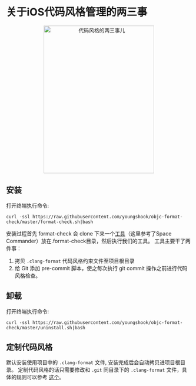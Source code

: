 # 关于iOS代码风格管理的两三事
<div align=center>
<img src="http://images.bookuu.com/book/C/01400/97871113854482294829-fm.jpg" width = "300" height = "400" alt="代码风格的两三事儿" />
</div>

## 安装

打开终端执行命令:

    curl -ssl https://raw.githubusercontent.com/youngshook/objc-format-check/master/format-check.sh|bash


安装过程首先 format-check 会 clone 下来一个[工具](https://github.com/youngshook/objc-format-check)（这里参考了Space Commander）放在.format-check目录，然后执行我们的工具。
工具主要干了两件事：
  1. 拷贝 `.clang-format` 代码风格约束文件至项目根目录
  2. 给 Git 添加 pre-commit 脚本，使之每次执行 git commit 操作之前进行代码风格检查。

## 卸载
打开终端执行命令:

	curl -ssl https://raw.githubusercontent.com/youngshook/objc-format-check/master/uninstall.sh|bash

## 定制代码风格
默认安装使用项目中的 `.clang-format` 文件, 安装完成后会自动拷贝进项目根目录。
定制代码风格的话只需要修改和 `.git` 同目录下的 `.clang-format` 文件，具体的规则可以参考 [这个](http://clangformat.com/)。

